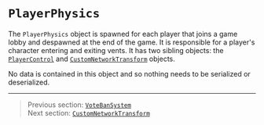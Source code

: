 # `PlayerPhysics`

The `PlayerPhysics` object is spawned for each player that joins a game lobby and despawned at the end of the game. It is responsible for a player's character entering and exiting vents. It has two sibling objects: the [`PlayerControl`](04_playercontrol.md) and [`CustomNetworkTransform`](10_customnetworktransform.md) objects.

No data is contained in this object and so nothing needs to be serialized or deserialized.

---

> Previous section: [`VoteBanSystem`](08_votebansystem.md)<br>
> Next section: [`CustomNetworkTransform`](10_customnetworktransform.md)
